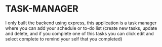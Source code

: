# TASK-MANAGER
I only built the backend using express, this application is a task manager where you can add your schedule or to-do list (create new tasks, update and delete, and if you complete one of this tasks you can click edit and select complete to remind your self that you completed)
